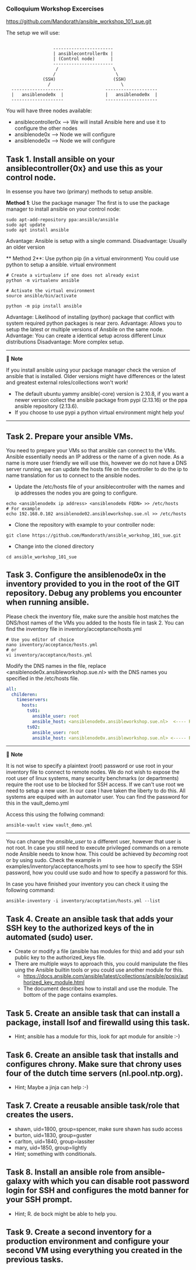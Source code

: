 ### Colloquium Workshop Excercises

https://github.com/Mandorath/ansible_workshop_101_sue.git

The setup we will use:
```

                  -----------------------
                  | ansiblecontroller0x |
                  | (Control node)      |
                  -----------------------
                   /                     \
                  /                       \
              (SSH)                      (SSH)
                /                           \
  --------------------                --------------------
  |   ansiblenode0x  |                |   ansiblenode0x  |
  --------------------                --------------------
```

You will have three nodes available:
  - ansiblecontroller0x  --> We will install Ansible here and use it to configure the other nodes
  - ansiblenode0x        --> Node we will configure
  - ansiblenode0x        --> Node we will configure

## Task 1. **Install ansible on your ansiblecontroller{0x} and use this as your control node.**

In essense you have two (primary) methods to setup ansible.

**Method 1**: Use the package manager
The first is to use the package manager to install ansible on your control node:

```shell
sudo apt-add-repository ppa:ansible/ansible
sudo apt update
sudo apt install ansible
```

Advantage: Ansible is setup with a single command.
Disadvantage: Usually an older version

** Method 2**: Use python pip (in a virtual environment)
You could use python to setup a ansible. virtual environment 

```shell
# Create a virtualenv if one does not already exist
python -m virtualenv ansible

# Activate the virtual environment 
source ansible/bin/activate 

python -m pip install ansible
```

Advantage: Likelihood of installing (python) package that conflict with system required python packages is near zero.
Advantage: Allows you to setup the latest or multiple versions of Ansbile on the same node.
Advantage: You can create a identical setup across different Linux distributions
Disadvantage: More complex setup.

---
:memo: **Note**

If you install ansible using your package manager check the version of ansible that is installed. Older versions might have differences or the latest and greatest external roles/collections won't work!
  - The default ubuntu yammy ansible(-core) version is 2.10.8, if you want a newer version collect the ansible package from pypi (2.13.16) or the ppa ansible repository (2.13.6).
  - If you choose to use pypi a python virtual environment might help you!

---

## Task 2. **Prepare your ansible VMs.**
You need to prepare your VMs so that ansible can connect to the VMs. Ansible essentially needs an IP address or the name of a given node. As a name is more user friendly we will use this, however we do not have a DNS server running, we can update the hosts file on the controller to do the ip to name translation for us to connect to the ansible nodes.
- Update the /etc/hosts file of your ansiblecontroller with the names and ip addresses the nodes you are going to configure.

```shell
echo <ansiblenode0x ip address> <ansiblenode0x FQDN> >> /etc/hosts
# For example
echo 192.168.0.102 ansiblenode02.ansibleworkshop.sue.nl >> /etc/hosts
```

- Clone the repository with example to your controller node:

```shell
git clone https://github.com/Mandorath/ansible_workshop_101_sue.git
```

- Change into the cloned directory

```shell
cd ansible_workshop_101_sue
```

## Task 3. **Configure the ansiblenode0x in the inventory provided to you in the root of the GIT repository. Debug any problems you encounter when running ansible.**
Please check the inventory file, make sure the ansible host matches the DNS/host names of the VMs you added to the hosts file in task 2.
You can find the inventory file in inventory/acceptance/hosts.yml

```shell
# Use you editor of choice
nano inventory/acceptance/hosts.yml
# or
vi inventory/acceptance/hosts.yml
```

Modify the DNS names in the file, replace <ansiblenode0x.ansibleworkshop.sue.nl> with the DNS names you specified in the /etc/hosts file.

```yaml
all:
  childeren:
    timeservers:
      hosts:
        ts01:
          ansible_user: root
          ansible_host: <ansiblenode0x.ansibleworkshop.sue.nl>  <---- Replace this
        ts02:
          ansible_user: root
          ansible_host: <ansiblenode0x.ansibleworkshop.sue.nl> <----- Replace this
```

---
:memo: **Note**

It is not wise to specify a plaintext (root) password or use root in your inventory file to connect to remote nodes.
We do not wish to expose the root user of linux systems, many security benchmarks (or departments) require the root use to be blocked for SSH access.
If we can't use root we need to setup a new user. In our case I have taken the liberty to do this. All systems are equiped with an automator user.
You can find the password for this in the vault_demo.yml

Access this using the follwing command:

```shell
ansible-vault view vault_demo.yml
```
---

You can change the *ansible_user* to a different user, however that user is not root. In case you still need to execute privileged commands on a remote node Ansible needs to know how.
This could be achieved by *becoming* root or by using sudo. Check the example in examples/inventory/acceptance/hosts.yml to see how to specify the SSH password, how you could use sudo and how to specify a password for this.

In case you have finished your inventory you can check it using the following command:
```shell
ansible-inventory -i inventory/acceptation/hosts.yml --list
```

## Task 4. **Create an ansible task that adds your SSH key to the authorized keys of the in automated (sudo) user.**
  - Create or modify a file (ansible has modules for this) and add your ssh public key to the authorized_keys file.
  - There are multiple ways to approach this, you could manipulate the files uing the Ansible builtin tools or you could use another module for this.
    - https://docs.ansible.com/ansible/latest/collections/ansible/posix/authorized_key_module.html
    - The document describes how to install and use the module. The bottom of the page contains examples.


## Task 5. **Create an  ansible task that can install a package, install lsof and firewalld using this task.**
  - Hint; ansible has a module for this, look for apt module for ansible :-)

## Task 6. **Create an ansible task that installs and configures chrony. Make sure that chrony uses four of the dutch time servers (nl.pool.ntp.org).**
  - Hint; Maybe a jinja can help :-)

## Task 7. **Create a reusable ansible task/role that creates the users.**
  - shawn, uid=1800, group=spencer, make sure shawn has sudo access
  - burton, uid=1830, group=guster
  - carlton, uid=1840, group=lassiter
  - mary, uid=1850, group=lightly
  - Hint; something with conditionals.

## Task 8. **Install an ansible role from ansible-galaxy with which you can disable root password login for SSH and configures the motd banner for your SSH prompt.**
  - Hint; R. de bock might be able to help you.

## Task 9. **Create a second inventory for a production environment and configure your second VM using everything you created in the previous tasks.**
